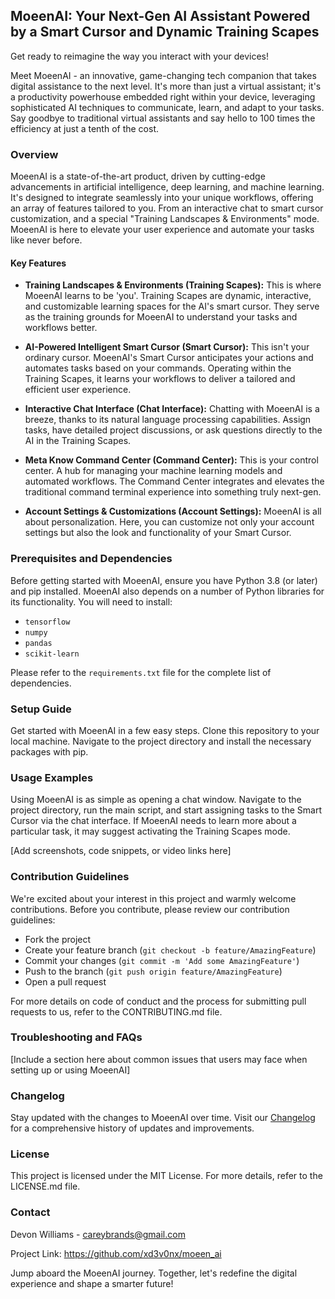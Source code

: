 ## MoeenAI: Your Next-Gen AI Assistant Powered by a Smart Cursor and Dynamic Training Scapes

Get ready to reimagine the way you interact with your devices!

Meet MoeenAI - an innovative, game-changing tech companion that takes digital assistance to the next level.
It's more than just a virtual assistant; it's a productivity powerhouse embedded right within your device, 
leveraging sophisticated AI techniques to communicate, learn, and adapt to your tasks. Say goodbye to
traditional virtual assistants and say hello to 100 times the efficiency at just a tenth of the cost.

### Overview

MoeenAI is a state-of-the-art product, driven by cutting-edge advancements in artificial intelligence, deep learning, and machine learning.
It's designed to integrate seamlessly into your unique workflows, offering an array of features tailored to you. 
From an interactive chat to smart cursor customization, and a special "Training Landscapes & Environments" mode.
MoeenAI is here to elevate your user experience and automate your tasks like never before.

#### Key Features

* **Training Landscapes & Environments (Training Scapes):** This is where MoeenAI learns to be 'you'. Training Scapes are dynamic,
interactive, and customizable learning spaces for the AI's smart cursor. They serve as the training grounds for MoeenAI to understand
your tasks and workflows better.

* **AI-Powered Intelligent Smart Cursor (Smart Cursor):** This isn't your ordinary cursor. MoeenAI's Smart Cursor anticipates your
actions and automates tasks based on your commands. Operating within the Training Scapes, it learns your workflows to deliver a tailored
and efficient user experience.

* **Interactive Chat Interface (Chat Interface):** Chatting with MoeenAI is a breeze, thanks to its natural language processing capabilities.
Assign tasks, have detailed project discussions, or ask questions directly to the AI in the Training Scapes.

* **Meta Know Command Center (Command Center):** This is your control center. A hub for managing your machine learning models and automated workflows.
The Command Center integrates and elevates the traditional command terminal experience into something truly next-gen.

* **Account Settings & Customizations (Account Settings):** MoeenAI is all about personalization. Here, you can customize not only your account settings
but also the look and functionality of your Smart Cursor.

### Prerequisites and Dependencies

Before getting started with MoeenAI, ensure you have Python 3.8 (or later) and pip installed. MoeenAI also depends on a number of Python libraries for its functionality. You will need to install:

- `tensorflow`
- `numpy`
- `pandas`
- `scikit-learn`

Please refer to the `requirements.txt` file for the complete list of dependencies.

### Setup Guide

Get started with MoeenAI in a few easy steps. Clone this repository to your local machine. Navigate to
the project directory and install the necessary packages with pip.

### Usage Examples

Using MoeenAI is as simple as opening a chat window. Navigate to the project directory, run the main script, and start assigning tasks to the
Smart Cursor via the chat interface. If MoeenAI needs to learn more about a particular task, it may suggest activating the Training Scapes mode.

[Add screenshots, code snippets, or video links here]

### Contribution Guidelines

We're excited about your interest in this project and warmly welcome contributions. Before you contribute, please review our contribution guidelines:

- Fork the project
- Create your feature branch (`git checkout -b feature/AmazingFeature`)
- Commit your changes (`git commit -m 'Add some AmazingFeature'`)
- Push to the branch (`git push origin feature/AmazingFeature`)
- Open a pull request

For more details on code of conduct and the process for submitting pull requests to us, refer to the CONTRIBUTING.md file.

### Troubleshooting and FAQs

[Include a section here about common issues that users may face when setting up or using MoeenAI]

### Changelog

Stay updated with the changes to MoeenAI over time. Visit our [Changelog](LINK_TO_CHANGELOG.md) for a comprehensive history of updates and improvements.

### License

This project is licensed under the MIT License. For more details, refer to the LICENSE.md file.

### Contact

Devon Williams - careybrands@gmail.com

Project Link: https://github.com/xd3v0nx/moeen_ai

Jump aboard the MoeenAI journey. Together, let's redefine the digital experience and shape a smarter future!
